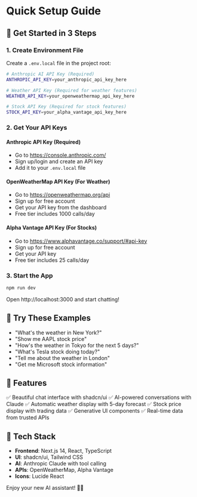 # Quick Setup Guide

## 🚀 Get Started in 3 Steps

### 1. Create Environment File

Create a `.env.local` file in the project root:

```bash
# Anthropic AI API Key (Required)
ANTHROPIC_API_KEY=your_anthropic_api_key_here

# Weather API Key (Required for weather features)
WEATHER_API_KEY=your_openweathermap_api_key_here

# Stock API Key (Required for stock features)
STOCK_API_KEY=your_alpha_vantage_api_key_here
```

### 2. Get Your API Keys

#### Anthropic API Key (Required)

- Go to https://console.anthropic.com/
- Sign up/login and create an API key
- Add it to your `.env.local` file

#### OpenWeatherMap API Key (For Weather)

- Go to https://openweathermap.org/api
- Sign up for free account
- Get your API key from the dashboard
- Free tier includes 1000 calls/day

#### Alpha Vantage API Key (For Stocks)

- Go to https://www.alphavantage.co/support/#api-key
- Sign up for free account
- Get your API key
- Free tier includes 25 calls/day

### 3. Start the App

```bash
npm run dev
```

Open http://localhost:3000 and start chatting!

## 💬 Try These Examples

- "What's the weather in New York?"
- "Show me AAPL stock price"
- "How's the weather in Tokyo for the next 5 days?"
- "What's Tesla stock doing today?"
- "Tell me about the weather in London"
- "Get me Microsoft stock information"

## 🎨 Features

✅ Beautiful chat interface with shadcn/ui
✅ AI-powered conversations with Claude
✅ Automatic weather display with 5-day forecast
✅ Stock price display with trading data
✅ Generative UI components
✅ Real-time data from trusted APIs

## 🔧 Tech Stack

- **Frontend**: Next.js 14, React, TypeScript
- **UI**: shadcn/ui, Tailwind CSS
- **AI**: Anthropic Claude with tool calling
- **APIs**: OpenWeatherMap, Alpha Vantage
- **Icons**: Lucide React

Enjoy your new AI assistant! 🤖✨
